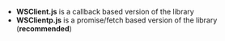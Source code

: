 - **WSClient.js** is a callback based version of the library
- **WSClientp.js** is a promise/fetch based version of the library (**recommended**)
